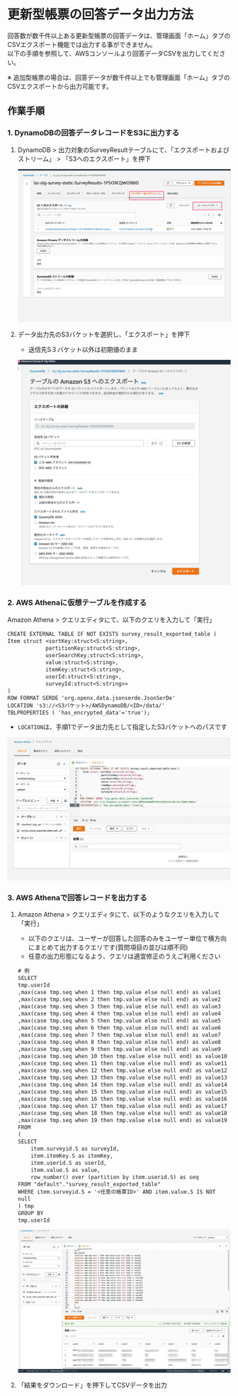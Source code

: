 # 更新型帳票の回答データ出力方法
​
回答数が数千件以上ある更新型帳票の回答データは、管理画面「ホーム」タブのCSVエクスポート機能では出力する事ができません。  
以下の手順を参照して、AWSコンソールより回答データCSVを出力してください。

※ 追加型帳票の場合は、回答データが数千件以上でも管理画面「ホーム」タブのCSVエクスポートから出力可能です。

## 作業手順

### 1. DynamoDBの回答データレコードをS3に出力する

1. DynamoDB > 出力対象のSurveyResultテーブルにて、「エクスポートおよびストリーム」 > 「S3へのエクスポート」を押下

    ![](./images/dynamodb-s3.jpg)

2. データ出力先のS3バケットを選択し、「エクスポート」を押下
    - 送信先S３バケット以外は初期値のまま

    ![](./images/dynamodb-s3-setting.jpg)


### 2. ​AWS Athenaに仮想テーブルを作成する

Amazon Athena > クエリエディタにて、以下のクエリを入力して「実行」

```
CREATE EXTERNAL TABLE IF NOT EXISTS survey_result_exported_table (
Item struct <sortKey:struct<S:string>,
            partitionKey:struct<S:string>,
            userSearchKey:struct<S:string>,
            value:struct<S:string>,
            itemKey:struct<S:string>,
            userId:struct<S:string>,
            surveyId:struct<S:string>>
)
ROW FORMAT SERDE 'org.openx.data.jsonserde.JsonSerDe'
LOCATION 's3://<S3バケット>/AWSDynamoDB/<ID>/data/'
TBLPROPERTIES ( 'has_encrypted_data'='true');
```

- `LOCATION`は、手順1でデータ出力先として指定したS3バケットへのパスです

![](./images/athena-table.jpg)



### 3. ​AWS Athenaで回答レコードを出力する

1. Amazon Athena > クエリエディタにて、以下のようなクエリを入力して「実行」
    - 以下のクエリは、ユーザーが回答した回答のみをユーザー単位で横方向にまとめて出力するクエリです(質問項目の並びは順不同)
    - 任意の出力形態になるよう、クエリは適宜修正のうえご利用ください

    ```
    # 例
    SELECT
    tmp.userId
    ,max(case tmp.seq when 1 then tmp.value else null end) as value1
    ,max(case tmp.seq when 2 then tmp.value else null end) as value2
    ,max(case tmp.seq when 3 then tmp.value else null end) as value3
    ,max(case tmp.seq when 4 then tmp.value else null end) as value4
    ,max(case tmp.seq when 5 then tmp.value else null end) as value5
    ,max(case tmp.seq when 6 then tmp.value else null end) as value6
    ,max(case tmp.seq when 7 then tmp.value else null end) as value7
    ,max(case tmp.seq when 8 then tmp.value else null end) as value8
    ,max(case tmp.seq when 9 then tmp.value else null end) as value9
    ,max(case tmp.seq when 10 then tmp.value else null end) as value10
    ,max(case tmp.seq when 11 then tmp.value else null end) as value11
    ,max(case tmp.seq when 12 then tmp.value else null end) as value12
    ,max(case tmp.seq when 13 then tmp.value else null end) as value13
    ,max(case tmp.seq when 14 then tmp.value else null end) as value14
    ,max(case tmp.seq when 15 then tmp.value else null end) as value15
    ,max(case tmp.seq when 16 then tmp.value else null end) as value16
    ,max(case tmp.seq when 17 then tmp.value else null end) as value17
    ,max(case tmp.seq when 18 then tmp.value else null end) as value18
    ,max(case tmp.seq when 19 then tmp.value else null end) as value19
    FROM 
    (
    SELECT
        item.surveyid.S as surveyId,
        item.itemKey.S as itemKey,
        item.userid.S as userId,
        item.value.S as value,
        row_number() over (partition by item.userid.S) as seq
    FROM "default"."survey_result_exported_table"
    WHERE item.surveyid.S = '<任意の帳票ID>' AND item.value.S IS NOT null
    ) tmp
    GROUP BY
    tmp.userId
    ```

    ![](./images/athena-result.jpg)


2. 「結果をダウンロード」を押下してCSVデータを出力